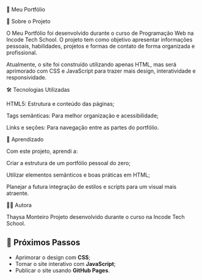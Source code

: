 💼 Meu Portfólio

📖 Sobre o Projeto

O Meu Portfólio foi desenvolvido durante o curso de Programação Web na Incode Tech School.
O projeto tem como objetivo apresentar informações pessoais, habilidades, projetos e formas de contato de forma organizada e profissional.

Atualmente, o site foi construído utilizando apenas HTML, mas será aprimorado com CSS e JavaScript para trazer mais design, interatividade e responsividade.

🛠 Tecnologias Utilizadas

HTML5: Estrutura e conteúdo das páginas;

Tags semânticas: Para melhor organização e acessibilidade;

Links e seções: Para navegação entre as partes do portfólio.

🎯 Aprendizado

Com este projeto, aprendi a:

Criar a estrutura de um portfólio pessoal do zero;

Utilizar elementos semânticos e boas práticas em HTML;

Planejar a futura integração de estilos e scripts para um visual mais atraente.

👩‍💻 Autora

Thaysa Monteiro
Projeto desenvolvido durante o curso na Incode Tech School.

## 🚀 Próximos Passos
- Aprimorar o design com **CSS**;
- Tornar o site interativo com **JavaScript**;
- Publicar o site usando **GitHub Pages**.
